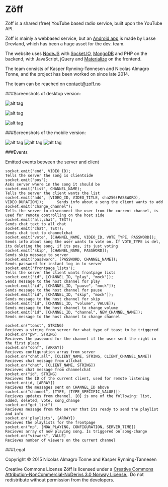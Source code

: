 Zöff
====

Zöff is a shared (free) YouTube based radio service, built upon the YouTube API. 

Zöff is mainly a webbased service, but an <a href="https://play.google.com/store/apps/details?id=no.lqasse.zoff&amp;hl=en">Android app</a> is made by Lasse Drevland, which has been a huge asset for the dev. team.

The website uses <a href="https://nodejs.org/">NodeJS</a> with <a href="http://socket.io/">Socket.IO</a>, <a href="https://www.mongodb.org/">MongoDB</a> and PHP on the backend, with JavaScript, jQuery and <a href="http://materializecss.com/">Materialize</a> on the frontend.

The team consists of Kasper Rynning-Tønnesen and Nicolas Almagro Tonne, and the project has been worked on since late 2014.

The team can be reached on <a href="mailto:contact@zoff.no?Subject=Contact%20Zoff">contact@zoff.no</a>

###Screenshots of desktop version:

![alt tag](http://i.imgur.com/f9MoSDN.png)

![alt tag](http://puu.sh/ivYKz/b1b65b339c.jpg)

![alt tag](http://puu.sh/ivYVo/9036795b95.jpg)

###Screenshots of the mobile version:

![alt tag](http://lh5.googleusercontent.com/-_rATUkLCLH8/VUKTzZ19TqI/AAAAAAAABLc/ab9ZiJtLy4g/w330-h586-no/Screenshot_2015-04-30-22-30-43.png)     ![alt tag](http://lh5.googleusercontent.com/-YaH8pUMzjRM/VUKTpr7ZpdI/AAAAAAAABLQ/ABOOB-1RWcw/w330-h586-no/Screenshot_2015-04-30-22-39-44.png)     ![alt tag](http://lh5.googleusercontent.com/-wVKAxHBwIAI/VUKToHhHxgI/AAAAAAAABLI/RyCteTkdvDY/w330-h586-no/Screenshot_2015-04-30-22-36-00.png)

###Events

Emitted events between the server and client
```
socket.emit("end", VIDEO_ID); 														Tells the server the song is clientside
socket.emit("pos"); 		  														Asks server where in the song it should be
socket.emit('list', CHANNEL_NAME);  												Tells the server the client wants the list
socket.emit("add", [VIDEO_ID, VIDEO_TITLE, sha256(PASSWORD), VIDEO_DURATION]);		Sends info about a song the client wants to add
socket.emit("change_channel");														Tells the server to disconnect the user from the current channel, is used for remote controlling on the host side
socket.emit("all,chat", TEXT);														Sends chat text to all chat
socket.emit("chat", TEXT); 															Sends chat text to channelchat
socket.emit('vote', [CHANNEL_NAME, VIDEO_ID, VOTE_TYPE, PASSWORD]);					Sends info about song the user wants to vote on. If VOTE_TYPE is del, its deleting the song, if its pos, its just voting
socket.emit('skip', [CHANNEL_NAME, PASSWORD]);										Sends skip message to server
socket.emit("password", [PASSWORD, CHANNEL_NAME]);									Sends password for instant log in to server
socket.emit('frontpage_lists');														Tells the server the client wants frontpage lists
socket.emit("id", [CHANNEL_ID, "play", "mock"]);									Sends message to the host channel for play
socket.emit("id", [CHANNEL_ID, "pause", "mock"]);									Sends message to the host channel for pause
socket.emit("id", [CHANNEL_ID, "skip", "mock"]);									Sends message to the host channel for skip
socket.emit("id", [CHANNEL_ID, "volume", VALUE]);									Sends message to the host channel to change volume
socket.emit("id", [CHANNEL_ID, "channel", NEW_CHANNEL_NAME]);						Sends message to the host channel to change channel

socket.on("toast", STRING)															Recieves a string from server for what type of toast to be triggered
socket.on("pw", STRING)																Recieves the password for the channel if the user sent the right in the first place
socket.on("conf", [ARRAY])															Recieves configuration array from server
socket.on("chat.all", [CLIENT_NAME, STRING, CLIENT_CHANNEL_NAME])					Recieves chat message from allchat
socket.on("chat", [CLIENT_NAME, STRING])											Recieves chat message from channelchat
socket.on("id", STRING)																Recieves the ID of the current client, used for remote listening
socket.on(id, [ARRAY])																Recieves the messages sent on CHANNEL_ID above
socket.on("channel", [TYPE, [TYPE_SPECIFIC_VALUE]])														Recieves updates from channel. [0] is one of the following: list, added, deleted, vote, song_change
socket.on("get_list")																Recieves message from the server that its ready to send the playlist and info
socket.on('playlists', [ARRAY])														Recieves the playlists for the frontpage
socket.on("np", [NOW_PLAYING, CONFIGURATION, SERVER_TIME])															Recieves array of now playing song. Is triggered on song-change
socket.on("viewers", VALUE)															Recieves number of viewers on the current channel
```

###Legal

Copyright © 2015 
Nicolas Almagro Tonne and Kasper Rynning-Tønnesen 

Creative Commons License
Zöff is licensed under a 
<a href="http://creativecommons.org/licenses/by-nc-nd/3.0/no/">Creative Commons Attribution-NonCommercial-NoDerivs 3.0 Norway License.</a>. 
Do not redistribute without permission from the developers. 
